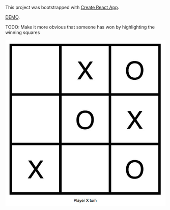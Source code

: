 This project was bootstrapped with [Create React App](https://github.com/facebookincubator/create-react-app).

[DEMO](https://rmcdesign.github.io/Tic-Tac-Toe-React-JS/).

TODO: Make it more obvious that someone has won by highlighting the winning squares

![Alt Screenshot](screenshot.jpg?raw=true "Screenshot")
